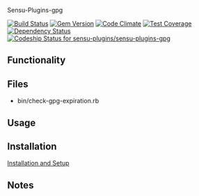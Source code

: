 Sensu-Plugins-gpg

[![Build Status](https://travis-ci.org/sensu-plugins/sensu-plugins-gpg.svg?branch=master)](https://travis-ci.org/sensu-plugins/sensu-plugins-gpg)
[![Gem Version](https://badge.fury.io/rb/sensu-plugins-gpg.svg)](http://badge.fury.io/rb/sensu-plugins-gpg)
[![Code Climate](https://codeclimate.com/github/sensu-plugins/sensu-plugins-gpg/badges/gpa.svg)](https://codeclimate.com/github/sensu-plugins/sensu-plugins-gpg)
[![Test Coverage](https://codeclimate.com/github/sensu-plugins/sensu-plugins-gpg/badges/coverage.svg)](https://codeclimate.com/github/sensu-plugins/sensu-plugins-gpg)
[![Dependency Status](https://gemnasium.com/sensu-plugins/sensu-plugins-gpg.svg)](https://gemnasium.com/sensu-plugins/sensu-plugins-gpg)
[ ![Codeship Status for sensu-plugins/sensu-plugins-gpg](https://codeship.com/projects/8f7751c0-e899-0132-81b9-0e94167ad564/status?branch=master)](https://codeship.com/projects/82840)

## Functionality

## Files
 * bin/check-gpg-expiration.rb

## Usage

## Installation

[Installation and Setup](https://github.com/sensu-plugins/documentation/blob/master/user_docs/installation_instructions.md)

## Notes

